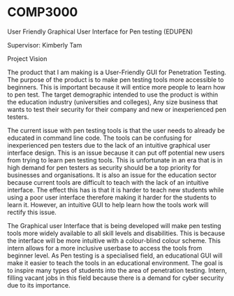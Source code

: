 # COMP3000
User Friendly Graphical User Interface for Pen testing (EDUPEN)

Supervisor: Kimberly Tam

Project Vision

The product that I am making is a User-Friendly GUI for Penetration Testing. The purpose of the product is to make pen testing tools more accessible to beginners. 
This is important because it will entice more people to learn how to pen test. The target demographic intended to use the product is within the education 
industry (universities and colleges), Any size business that wants to test their security for their company and new or inexperienced pen testers.

The current issue with pen testing tools is that the user needs to already be educated in command line code. The tools can be confusing for inexperienced pen 
testers due to the lack of an intuitive graphical user interface design. This is an issue because it can put off potential new users from trying to learn pen 
testing tools. This is unfortunate in an era that is in high demand for pen testers as security should be a top priority for businesses and organisations. 
It is also an issue for the education sector because current tools are difficult to teach with the lack of an intuitive interface. The effect this has is that it 
is harder to teach new students while using a poor user interface therefore making it harder for the students to learn it. However, an intuitive GUI to help learn 
how the tools work will rectify this issue. 

The Graphical user Interface that is being developed will make pen testing tools more widely available to all skill levels and disabilities. This is because the 
interface will be more intuitive with a colour-blind colour scheme. This intern allows for a more inclusive userbase to access the tools from beginner level. 
As Pen testing is a specialised field, an educational GUI will make it easier to teach the tools in an educational environment. The goal is to inspire many types 
of students into the area of penetration testing. Intern, filling vacant jobs in this field because there is a demand for cyber security due to its importance. 


